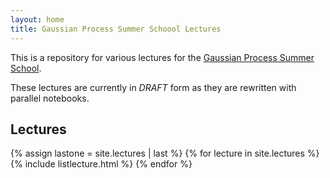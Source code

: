 ```yaml
---
layout: home
title: Gaussian Process Summer Schoool Lectures
---
```


This is a repository for various lectures for the [Gaussian Process Summer School](http://gpss.cc). 

These lectures are currently in *DRAFT* form as they are rewritten with parallel notebooks.

## Lectures

{% assign lastone = site.lectures | last %}
{% for lecture in site.lectures %}
{% include listlecture.html %}
{% endfor %}

